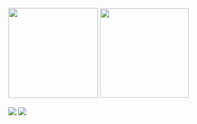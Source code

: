 <div style="display: inline_block"><br>
  <img height="180em" align="center" src="https://github-readme-stats.vercel.app/api?username=RafCarrasco&show_icons=true&theme=github_dark">
  <img height="178em" align="center" src="https://github-readme-stats.vercel.app/api/top-langs/?username=RafCarrasco&layout=compact&theme=github_dark">
</div>
<br>
<div>
  <a align="center" href="https://www.linkedin.com/in/rafael-carrasco-66b7581a3/" target="_blank"><img align="center" src="https://img.shields.io/badge/-LinkedIn-%230077B5?style=for-the-badge&logo=linkedin&logoColor=white" target="_blank"></a>   
   <a align="center" href = "mailto:rafaelcarrasco304@gmail.com"><img align="center" src="https://img.shields.io/badge/-Gmail-%23333?style=for-the-badge&logo=gmail&logoColor=white" target="_blank"></a>
  </div>
  
